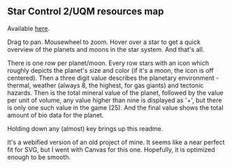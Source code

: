 ## Star Control 2/UQM resources map

Available [here](https://kfdf.github.io/star-map).

Drag to pan. Mousewheel to zoom. Hover over a star to get a quick overview of the planets and moons in the star system. And that's all.

There is one row per planet/moon. Every row stars with an icon which roughly depicts the planet's size and color (if it's a moon, the icon is off centered). Then a three digit value describes the planetary environment - thermal, weather (always 8, the highest, for gas giants) and tectonic hazards. Then is the total mineral value of the planet, followed by the value per unit of volume, any value higher than nine is displayed as '+', but there is only one such value in the game (25). And the final value  shows the total amount of bio data for the planet.

Holding down any (almost) key brings up this readme.

It's a webified version of an old project of mine. It seems like a near perfect fit for SVG, but I went with Canvas for this one. Hopefully, it is optimized enough to be smooth.
